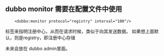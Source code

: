 ## dubbo monitor 需要在配置文件中使用 
```
    <dubbo:monitor protocol="registry" interval="100"/>
```
标签来指明注册中心，从而在请求时候，类似于向其发送数据。
如果想上面默认，则是registry，即注册中心存储

未来会放在 dubbo admin里面。
